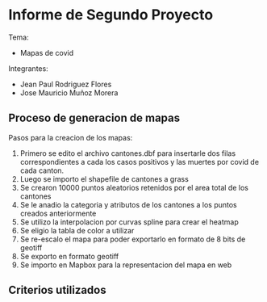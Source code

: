 # Informe de Segundo Proyecto
Tema:
* Mapas de covid

Integrantes:
* Jean Paul Rodriguez Flores
* Jose Mauricio Muñoz Morera

## Proceso de generacion de mapas
Pasos para la creacion de los mapas:
1. Primero se edito el archivo cantones.dbf para insertarle dos filas correspondientes a cada los casos positivos y las muertes por covid de cada canton.
2. Luego se importo el shapefile de cantones a grass
3. Se crearon 10000 puntos aleatorios retenidos por el area total de los cantones
3. Se le anadio la categoria y atributos de los cantones a los puntos creados anteriormente
4. Se utilizo la interpolacion por curvas spline para crear el heatmap
5. Se eligio la tabla de color a utilizar
6. Se re-escalo el mapa para poder exportarlo en formato de 8 bits de geotiff
7. Se exporto en formato geotiff
8. Se importo en Mapbox para la representacion del mapa en web


## Criterios utilizados